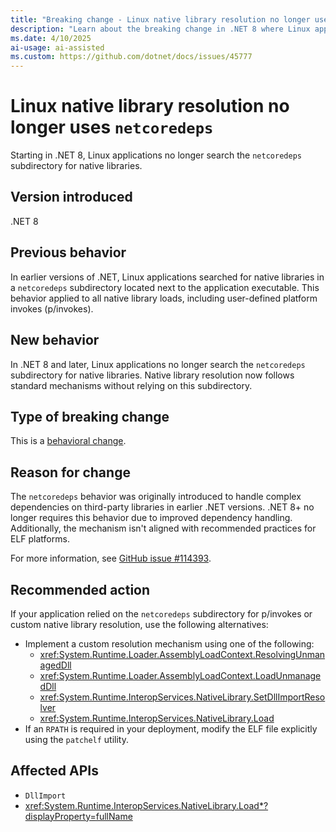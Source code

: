 ```yaml
---
title: "Breaking change - Linux native library resolution no longer uses `netcoredeps`"
description: "Learn about the breaking change in .NET 8 where Linux applications no longer search the `netcoredeps` subdirectory for native libraries."
ms.date: 4/10/2025
ai-usage: ai-assisted
ms.custom: https://github.com/dotnet/docs/issues/45777
---
```


# Linux native library resolution no longer uses `netcoredeps`

Starting in .NET 8, Linux applications no longer search the `netcoredeps` subdirectory for native libraries.

## Version introduced

.NET 8

## Previous behavior

In earlier versions of .NET, Linux applications searched for native libraries in a `netcoredeps` subdirectory located next to the application executable. This behavior applied to all native library loads, including user-defined platform invokes (p/invokes).

## New behavior

In .NET 8 and later, Linux applications no longer search the `netcoredeps` subdirectory for native libraries. Native library resolution now follows standard mechanisms without relying on this subdirectory.

## Type of breaking change

This is a [behavioral change](../../categories.md#behavioral-change).

## Reason for change

The `netcoredeps` behavior was originally introduced to handle complex dependencies on third-party libraries in earlier .NET versions. .NET 8+ no longer requires this behavior due to improved dependency handling. Additionally, the mechanism isn't aligned with recommended practices for ELF platforms.

For more information, see [GitHub issue #114393](https://github.com/dotnet/runtime/issues/114393).

## Recommended action

If your application relied on the `netcoredeps` subdirectory for p/invokes or custom native library resolution, use the following alternatives:

- Implement a custom resolution mechanism using one of the following:
    - <xref:System.Runtime.Loader.AssemblyLoadContext.ResolvingUnmanagedDll>
    - <xref:System.Runtime.Loader.AssemblyLoadContext.LoadUnmanagedDll>
    - <xref:System.Runtime.InteropServices.NativeLibrary.SetDllImportResolver>
    - <xref:System.Runtime.InteropServices.NativeLibrary.Load>
- If an `RPATH` is required in your deployment, modify the ELF file explicitly using the `patchelf` utility.

## Affected APIs

- `DllImport`
- <xref:System.Runtime.InteropServices.NativeLibrary.Load*?displayProperty=fullName>
